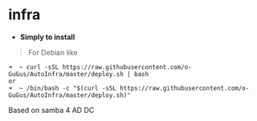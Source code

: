 # infra

- **Simply to install**
> For Debian like
~~~shell
➜  ~ curl -sSL https://raw.githubusercontent.com/o-GuGus/AutoInfra/master/deploy.sh | bash
or
➜  ~ /bin/bash -c "$(curl -sSL https://raw.githubusercontent.com/o-GuGus/AutoInfra/master/deploy.sh)"
~~~

Based on samba 4 AD DC 

